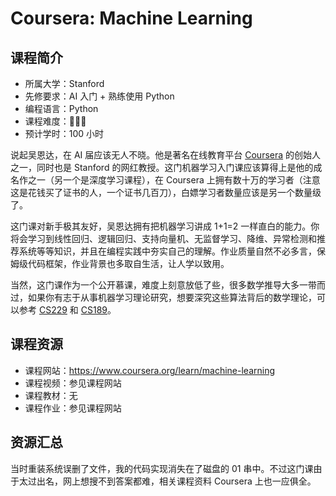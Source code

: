 # Coursera: Machine Learning

## 课程简介

- 所属大学：Stanford
- 先修要求：AI 入门 + 熟练使用 Python
- 编程语言：Python
- 课程难度：🌟🌟🌟
- 预计学时：100 小时

说起吴恩达，在 AI 届应该无人不晓。他是著名在线教育平台 [Coursera](https://www.coursera.org) 的创始人之一，同时也是 Stanford 的网红教授。这门机器学习入门课应该算得上是他的成名作之一（另一个是深度学习课程），在 Coursera 上拥有数十万的学习者（注意这是花钱买了证书的人，一个证书几百刀），白嫖学习者数量应该是另一个数量级了。

这门课对新手极其友好，吴恩达拥有把机器学习讲成 1+1=2 一样直白的能力。你将会学习到线性回归、逻辑回归、支持向量机、无监督学习、降维、异常检测和推荐系统等等知识，并且在编程实践中夯实自己的理解。作业质量自然不必多言，保姆级代码框架，作业背景也多取自生活，让人学以致用。

当然，这门课作为一个公开慕课，难度上刻意放低了些，很多数学推导大多一带而过，如果你有志于从事机器学习理论研究，想要深究这些算法背后的数学理论，可以参考 [CS229](CS229.md) 和 [CS189](CS189.md)。

## 课程资源

- 课程网站：<https://www.coursera.org/learn/machine-learning>
- 课程视频：参见课程网站
- 课程教材：无
- 课程作业：参见课程网站

## 资源汇总

当时重装系统误删了文件，我的代码实现消失在了磁盘的 01 串中。不过这门课由于太过出名，网上想搜不到答案都难，相关课程资料 Coursera 上也一应俱全。
